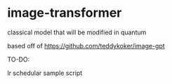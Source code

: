 # image-transformer
classical model that will be modified in quantum

based off of https://github.com/teddykoker/image-gpt

TO-DO:

lr schedular
sample script